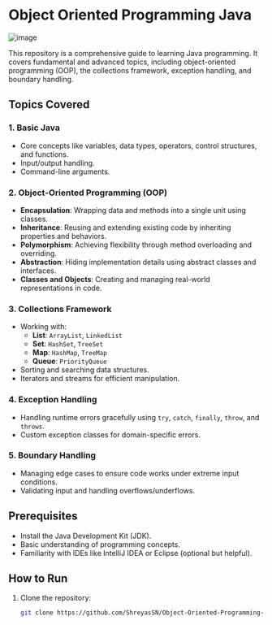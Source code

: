 # Object Oriented Programming Java

![image](https://github.com/user-attachments/assets/5bc358af-9cda-43e2-80d6-94178852fc00)


This repository is a comprehensive guide to learning Java programming. It covers fundamental and advanced topics, including object-oriented programming (OOP), the collections framework, exception handling, and boundary handling.

## Topics Covered

### 1. **Basic Java**
- Core concepts like variables, data types, operators, control structures, and functions.
- Input/output handling.
- Command-line arguments.

### 2. **Object-Oriented Programming (OOP)**
- **Encapsulation**: Wrapping data and methods into a single unit using classes.
- **Inheritance**: Reusing and extending existing code by inheriting properties and behaviors.
- **Polymorphism**: Achieving flexibility through method overloading and overriding.
- **Abstraction**: Hiding implementation details using abstract classes and interfaces.
- **Classes and Objects**: Creating and managing real-world representations in code.

### 3. **Collections Framework**
- Working with:
  - **List**: `ArrayList`, `LinkedList`
  - **Set**: `HashSet`, `TreeSet`
  - **Map**: `HashMap`, `TreeMap`
  - **Queue**: `PriorityQueue`
- Sorting and searching data structures.
- Iterators and streams for efficient manipulation.

### 4. **Exception Handling**
- Handling runtime errors gracefully using `try`, `catch`, `finally`, `throw`, and `throws`.
- Custom exception classes for domain-specific errors.

### 5. **Boundary Handling**
- Managing edge cases to ensure code works under extreme input conditions.
- Validating input and handling overflows/underflows.


## Prerequisites

- Install the Java Development Kit (JDK).
- Basic understanding of programming concepts.
- Familiarity with IDEs like IntelliJ IDEA or Eclipse (optional but helpful).

## How to Run

1. Clone the repository:
   ```bash
   git clone https://github.com/ShreyasSN/Object-Oriented-Programming-Java.git

